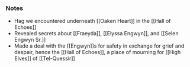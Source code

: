 ### Notes

- Hag we encountered underneath [[Oaken Heart]] in the [[Hall of Echoes]]
- Revealed secrets about [[Fraeyda]], [[Elyssa Engwyn]], and [[Selen Engwyn Sr.]] 
- Made a deal with the [[Engwyn]]s for safety in exchange for grief and despair, hence the [[Hall of Echoes]], a place of mourning for [[High Elves]] of [[Tel-Quessir]]